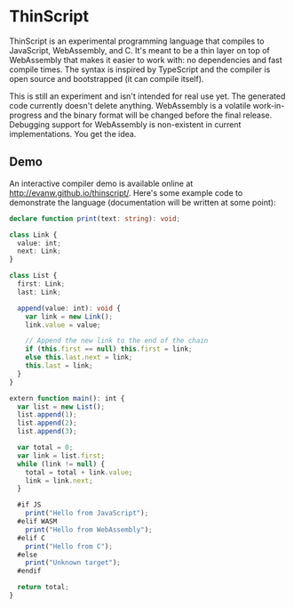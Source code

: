# ThinScript

ThinScript is an experimental programming language that compiles to JavaScript, WebAssembly, and C.
It's meant to be a thin layer on top of WebAssembly that makes it easier to work with: no dependencies and fast compile times.
The syntax is inspired by TypeScript and the compiler is open source and bootstrapped (it can compile itself).

This is still an experiment and isn't intended for real use yet.
The generated code currently doesn't delete anything.
WebAssembly is a volatile work-in-progress and the binary format will be changed before the final release.
Debugging support for WebAssembly is non-existent in current implementations.
You get the idea.

## Demo

An interactive compiler demo is available online at http://evanw.github.io/thinscript/.
Here's some example code to demonstrate the language (documentation will be written at some point):

```TypeScript
declare function print(text: string): void;

class Link {
  value: int;
  next: Link;
}

class List {
  first: Link;
  last: Link;

  append(value: int): void {
    var link = new Link();
    link.value = value;

    // Append the new link to the end of the chain
    if (this.first == null) this.first = link;
    else this.last.next = link;
    this.last = link;
  }
}

extern function main(): int {
  var list = new List();
  list.append(1);
  list.append(2);
  list.append(3);

  var total = 0;
  var link = list.first;
  while (link != null) {
    total = total + link.value;
    link = link.next;
  }

  #if JS
    print("Hello from JavaScript");
  #elif WASM
    print("Hello from WebAssembly");
  #elif C
    print("Hello from C");
  #else
    print("Unknown target");
  #endif

  return total;
}
```
